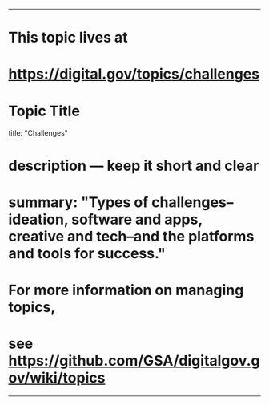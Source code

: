 
---
# This topic lives at
# https://digital.gov/topics/challenges

# Topic Title
title: "Challenges"

# description — keep it short and clear
# summary: "Types of challenges–ideation, software and apps, creative and tech–and the platforms and tools for success."


# For more information on managing topics,
# see https://github.com/GSA/digitalgov.gov/wiki/topics
---